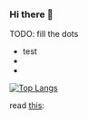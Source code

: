 ### Hi there 👋

TODO: fill the dots
 * test
*
*

[![Top Langs](https://github-readme-stats.vercel.app/api/top-langs/?username=just6chill)](https://github.com/PQCraft)

read [this](https://github.com/abhisheknaiidu/awesome-github-profile-readme):
